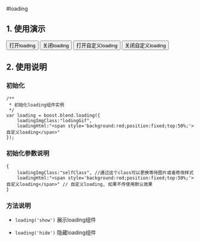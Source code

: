 #loading

## 1. 使用演示

<style>
    .lodingGif{
        border: none;
        background: url(/assets/blend2/dist/img/loading.gif) 0 0 no-repeat; 
        background-size: 100% 110%;
        height: 50px;
        width: 50px;
        position: absolute;
        margin: -40px 0 0 -25px;
        left: 50%;
        top: 50%;
    }
    </style>
<div class="doc-demo">
	<button id="open-loading" class="blend-button blend-button-primary">打开loading</button>
	<button id="close-loading" class="blend-button blend-button-primary">关闭loading</button>
	<button id="open-self-loading" class="blend-button blend-button-red">打开自定义loading</button>
	<button id="close-self-loading" class="blend-button blend-button-red">关闭自定义loading</button>
</div>

<script type="text/javascript">
	;(function(){
		var loading1 = boost.blend.loading();

		boost("#open-loading").on('click',function(){
			loading1.show();
		});

		boost("#close-loading").on('click',function(){
			loading1.hide();
		});

		var loading2 = boost.blend.loading({
			loadingImgClass: "lodingGif"
		});

		boost("#open-self-loading").on('click',function(){
			loading2.show();
		});

		boost("#close-self-loading").on('click',function(){
			loading2.hide();
		});

	})();
</script>

## 2. 使用说明

### 初始化
	
	/**
	 * 初始化loading组件实例
	 */
	var loading = boost.blend.loading({
		loadingImgClass:"lodingGif",
		loadingHtml:"<span style='background:red;position:fixed;top:50%;'>自定义loading</span>"
	});

### 初始化参数说明

	{
		loadingImgClass:"selfClass", //通过这个class可以更换等待图片或者修改样式
		loadingHtml:"<span style='background:red;position:fixed;top:50%;'>自定义loading</span>" // 自定义loading, 如果不传使用默认效果
	} 

### 方法说明

-	`loading('show')` 展示loading组件

-	`loading('hide')` 隐藏loading组件
	

